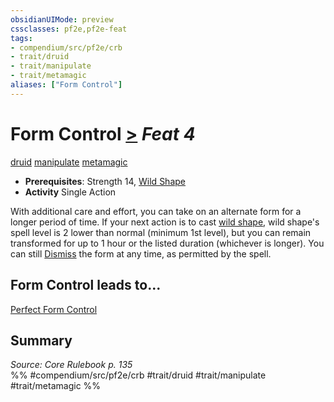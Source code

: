 ```yaml
---
obsidianUIMode: preview
cssclasses: pf2e,pf2e-feat
tags:
- compendium/src/pf2e/crb
- trait/druid
- trait/manipulate
- trait/metamagic
aliases: ["Form Control"]
---
```

# Form Control  [>](rules/core-rulebook/chapter-9-playing-the-game.md#Actions "Single Action") *Feat 4*  
[druid](rules/traits/druid.md "Druid Class Trait")  [manipulate](rules/traits/manipulate.md "Manipulate General Trait")  [metamagic](rules/traits/metamagic.md "Metamagic General Trait")  

- **Prerequisites**: Strength 14, [Wild Shape](compendium/feats/wild-shape.md)
- **Activity** Single Action

With additional care and effort, you can take on an alternate form for a longer period of time. If your next action is to cast [wild shape](compendium/spells/wild-shape.md), wild shape's spell level is 2 lower than normal (minimum 1st level), but you can remain transformed for up to 1 hour or the listed duration (whichever is longer). You can still [Dismiss](rules/actions/dismiss.md) the form at any time, as permitted by the spell.

## Form Control leads to...

[Perfect Form Control](compendium/feats/perfect-form-control.md)

## Summary

*Source: Core Rulebook p. 135*  
%% #compendium/src/pf2e/crb #trait/druid #trait/manipulate #trait/metamagic %%